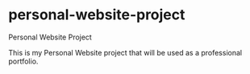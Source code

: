 # personal-website-project
Personal Website Project

This is my Personal Website project that will be used as a professional portfolio.
